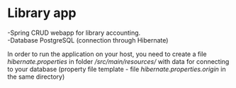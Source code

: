 # Library app

<div>-Spring CRUD webapp for library accounting.</div>
<div>-Database PostgreSQL (connection through Hibernate)</div>
<p></p>
<div>In order to run the application on your host, you need to create a file <i>hibernate.properties</i> in folder 
<i>/src/main/resources/</i> with data for connecting to your database (property file template - file <i>hibernate.properties.origin</i>
in the same directory)</div>